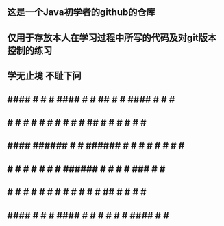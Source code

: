 ## 这是一个Java初学者的github的仓库

## 仅用于存放本人在学习过程中所写的代码及对git版本控制的练习

## 学无止境 不耻下问
##   ####   #    #     #     ####   #    #    ##    #    #   ####    #   #     # ##
##  #       #    #     #    #    #  #    #   #  #   ##   #  #    #    # #      # ##
##   ####   ######     #    #       ######  #    #  # #  #  #          #       # ##
##       #  #    #     #    #       #    #  ######  #  # #  #  ###     #       # ##
##  #    #  #    #     #    #    #  #    #  #    #  #   ##  #    #     #       # ##
##   ####   #    #     #     ####   #    #  #    #  #    #   ####      #       # ##
